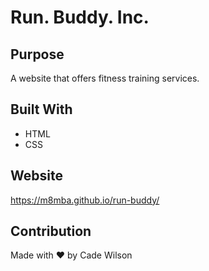 # Run. Buddy. Inc.

## Purpose
A website that offers fitness training services.

## Built With
* HTML
* CSS

## Website
https://m8mba.github.io/run-buddy/

## Contribution
Made with ❤️ by Cade Wilson
